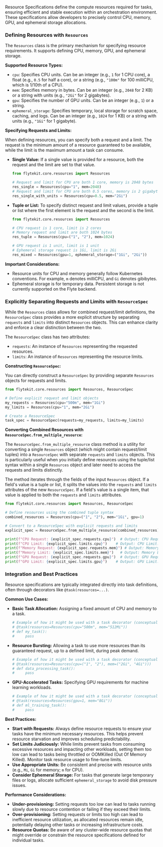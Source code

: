 
<!--
help_text: ''
key: summary_resource_specifications_0cc27729-c8bb-4475-a16b-3b7f600e4641
modules:
- flytekit.core.resources
questions_to_answer: []
type: summary

-->
Resource Specifications define the compute resources required for tasks, ensuring efficient and stable execution within an orchestration environment. These specifications allow developers to precisely control CPU, memory, GPU, and ephemeral storage allocations.

### Defining Resources with `Resources`

The `Resources` class is the primary mechanism for specifying resource requirements. It supports defining CPU, memory, GPU, and ephemeral storage.

**Supported Resource Types:**

*   `cpu`: Specifies CPU units. Can be an integer (e.g., `1` for 1 CPU core), a float (e.g., `0.5` for half a core), or a string (e.g., `"100m"` for 100 milliCPU, which is 1/10th of a CPU).
*   `mem`: Specifies memory in bytes. Can be an integer (e.g., `2048` for 2 KB) or a string with units (e.g., `"2Gi"` for 2 gigabytes).
*   `gpu`: Specifies the number of GPU units. Can be an integer (e.g., `1`) or a string.
*   `ephemeral_storage`: Specifies temporary, local storage for scratch space, caching, and logs. Can be an integer (e.g., `1024` for 1 KB) or a string with units (e.g., `"1Gi"` for 1 gigabyte).

**Specifying Requests and Limits:**

When defining resources, you can specify both a request and a limit. The request is the minimum amount of a resource guaranteed to be available, while the limit is the maximum amount a task can consume.

*   **Single Value:** If a single value is provided for a resource, both the request and the limit are set to that value.

    ```python
    from flytekit.core.resources import Resources

    # Request and limit for CPU are both 1 core, memory is 2048 bytes
    res_single = Resources(cpu="1", mem=2048)
    # Request and limit for CPU are both 0.5 cores, memory is 2 gigabytes
    res_single_with_units = Resources(cpu=0.5, mem="2Gi")
    ```

*   **Tuple or List:** To specify distinct request and limit values, provide a tuple or list where the first element is the request and the second is the limit.

    ```python
    from flytekit.core.resources import Resources

    # CPU request is 1 core, limit is 2 cores
    # Memory request and limit are both 1024 bytes
    res_tuple = Resources(cpu=("1", "2"), mem=1024)

    # GPU request is 1 unit, limit is 1 unit
    # Ephemeral storage request is 1Gi, limit is 2Gi
    res_mixed = Resources(gpu=1, ephemeral_storage=("1Gi", "2Gi"))
    ```

**Important Considerations:**

*   Resource units for CPU and memory generally follow Kubernetes conventions. For example, `m` denotes milliCPU, and `Gi` denotes gibibytes.
*   Ephemeral storage is for temporary data. Persistent storage is not currently supported on the Flyte backend.

### Explicitly Separating Requests and Limits with `ResourceSpec`

While the `Resources` class allows for combined request/limit definitions, the `ResourceSpec` class provides a more explicit structure by separating `requests` and `limits` into distinct `Resources` objects. This can enhance clarity and enforce a clear distinction between the two.

The `ResourceSpec` class has two attributes:
*   `requests`: An instance of `Resources` representing the requested resources.
*   `limits`: An instance of `Resources` representing the resource limits.

**Constructing `ResourceSpec`:**

You can directly construct a `ResourceSpec` by providing separate `Resources` objects for requests and limits.

```python
from flytekit.core.resources import Resources, ResourceSpec

# Define explicit request and limit objects
my_requests = Resources(cpu="500m", mem="1Gi")
my_limits = Resources(cpu="1", mem="2Gi")

# Create a ResourceSpec
task_spec = ResourceSpec(requests=my_requests, limits=my_limits)
```

**Converting Combined Resources with `ResourceSpec.from_multiple_resource`:**

The `ResourceSpec.from_multiple_resource` class method is a utility for converting a single `Resources` object (which might contain request/limit tuples) into a `ResourceSpec` with separate `requests` and `limits` objects. This is particularly useful when you initially define resources using the tuple/list syntax within a single `Resources` object and later need to access the requests and limits distinctly.

The method iterates through the fields of the input `Resources` object. If a field's value is a tuple or list, it splits the values into the `requests` and `limits` attributes of the new `ResourceSpec`. If a field's value is a single item, that value is applied to both the `requests` and `limits` attributes.

```python
from flytekit.core.resources import Resources, ResourceSpec

# Define resources using the combined tuple syntax
combined_resources = Resources(cpu=("1", "2"), mem="1Gi", gpu=1)

# Convert to a ResourceSpec with explicit requests and limits
explicit_spec = ResourceSpec.from_multiple_resource(combined_resources)

print(f"CPU Request: {explicit_spec.requests.cpu}")  # Output: CPU Request: 1
print(f"CPU Limit: {explicit_spec.limits.cpu}")    # Output: CPU Limit: 2
print(f"Memory Request: {explicit_spec.requests.mem}") # Output: Memory Request: 1Gi
print(f"Memory Limit: {explicit_spec.limits.mem}")   # Output: Memory Limit: 1Gi
print(f"GPU Request: {explicit_spec.requests.gpu}")  # Output: GPU Request: 1
print(f"GPU Limit: {explicit_spec.limits.gpu}")    # Output: GPU Limit: 1
```

### Integration and Best Practices

Resource specifications are typically integrated directly into task definitions, often through decorators like `@task(resources=...)`.

**Common Use Cases:**

*   **Basic Task Allocation:** Assigning a fixed amount of CPU and memory to a task.
    ```python
    # Example of how it might be used with a task decorator (conceptual)
    # @task(resources=Resources(cpu="500m", mem="512Mi"))
    # def my_task():
    #     pass
    ```
*   **Resource Bursting:** Allowing a task to use more resources than its guaranteed request, up to a defined limit, during peak demand.
    ```python
    # Example of how it might be used with a task decorator (conceptual)
    # @task(resources=Resources(cpu=("1", "2"), mem=("2Gi", "4Gi")))
    # def data_processing_task():
    #     pass
    ```
*   **GPU-Accelerated Tasks:** Specifying GPU requirements for machine learning workloads.
    ```python
    # Example of how it might be used with a task decorator (conceptual)
    # @task(resources=Resources(gpu=1, mem="8Gi"))
    # def ml_training_task():
    #     pass
    ```

**Best Practices:**

*   **Start with Requests:** Always define resource requests to ensure your tasks have the minimum necessary resources. This helps prevent resource starvation and improves scheduling predictability.
*   **Set Limits Judiciously:** While limits prevent tasks from consuming excessive resources and impacting other workloads, setting them too low can lead to tasks being throttled or OOMKilled (Out Of Memory Killed). Monitor task resource usage to fine-tune limits.
*   **Use Appropriate Units:** Be consistent and precise with resource units (e.g., `Mi`, `Gi` for memory; `m` for CPU).
*   **Consider Ephemeral Storage:** For tasks that generate large temporary files or logs, allocate sufficient `ephemeral_storage` to avoid disk pressure issues.

**Performance Considerations:**

*   **Under-provisioning:** Setting requests too low can lead to tasks running slowly due to resource contention or failing if they exceed their limits.
*   **Over-provisioning:** Setting requests or limits too high can lead to inefficient resource utilization, as allocated resources remain idle, potentially delaying other tasks or increasing infrastructure costs.
*   **Resource Quotas:** Be aware of any cluster-wide resource quotas that might override or constrain the resource specifications defined for individual tasks.
<!--
key: summary_resource_specifications_0cc27729-c8bb-4475-a16b-3b7f600e4641
type: summary_end

-->
<!--
code_unit: flytekit.core.resources.Resources
code_unit_type: class
help_text: ''
key: example_b3e74260-6518-4609-b540-1ec4eb1a6026
type: example

-->
<!--
code_unit: flytekit.core.resources.ResourceSpec
code_unit_type: class
help_text: ''
key: example_c8b15c4d-79ad-4dfd-a49a-e62dba1419e6
type: example

-->